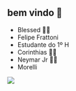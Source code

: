 ## bem vindo 👑

- Blessed 🙇🏻
- Felipe Frattoni
- Estudante do 1º H
- Corinthias 🖤🤍
- Neymar Jr 🤴🏿
- Morelli

  
![](https://media1.tenor.com/m/9Nz-xlpzvRgAAAAd/neymar-jr.gif)

